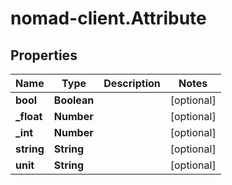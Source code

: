 # nomad-client.Attribute

## Properties

Name | Type | Description | Notes
------------ | ------------- | ------------- | -------------
**bool** | **Boolean** |  | [optional] 
**_float** | **Number** |  | [optional] 
**_int** | **Number** |  | [optional] 
**string** | **String** |  | [optional] 
**unit** | **String** |  | [optional] 


